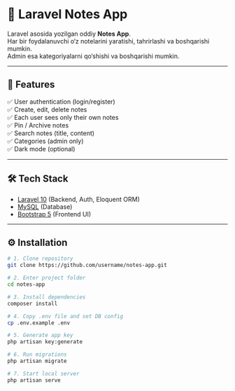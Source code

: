 # 📝 Laravel Notes App

Laravel asosida yozilgan oddiy **Notes App**.  
Har bir foydalanuvchi o‘z notelarini yaratishi, tahrirlashi va boshqarishi mumkin.  
Admin esa kategoriyalarni qo‘shishi va boshqarishi mumkin.

---

## 🚀 Features

✅ User authentication (login/register)  
✅ Create, edit, delete notes  
✅ Each user sees only their own notes  
✅ Pin / Archive notes  
✅ Search notes (title, content)  
✅ Categories (admin only)  
✅ Dark mode (optional)  

---

## 🛠 Tech Stack

- [Laravel 10](https://laravel.com/) (Backend, Auth, Eloquent ORM)  
- [MySQL](https://www.mysql.com/) (Database)  
- [Bootstrap 5](https://getbootstrap.com/) (Frontend UI)  

---

## ⚙️ Installation

```bash
# 1. Clone repository
git clone https://github.com/username/notes-app.git

# 2. Enter project folder
cd notes-app

# 3. Install dependencies
composer install

# 4. Copy .env file and set DB config
cp .env.example .env

# 5. Generate app key
php artisan key:generate

# 6. Run migrations
php artisan migrate

# 7. Start local server
php artisan serve
